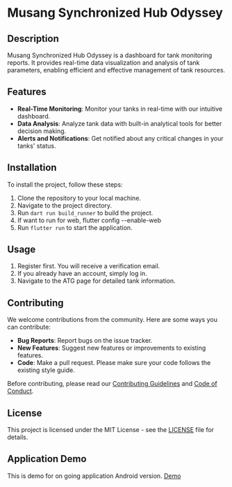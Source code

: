 # Musang Synchronized Hub Odyssey

## Description
Musang Synchronized Hub Odyssey is a dashboard for tank monitoring reports. It provides real-time data visualization and analysis of tank parameters, enabling efficient and effective management of tank resources.

## Features
- **Real-Time Monitoring**: Monitor your tanks in real-time with our intuitive dashboard.
- **Data Analysis**: Analyze tank data with built-in analytical tools for better decision making.
- **Alerts and Notifications**: Get notified about any critical changes in your tanks' status.

## Installation
To install the project, follow these steps:
1. Clone the repository to your local machine.
2. Navigate to the project directory.
3. Run `dart run build_runner` to build the project.
4. If want to run for web, flutter config --enable-web
5. Run `flutter run` to start the application.

## Usage
1. Register first. You will receive a verification email.
2. If you already have an account, simply log in.
3. Navigate to the ATG page for detailed tank information.

## Contributing
We welcome contributions from the community. Here are some ways you can contribute:

- **Bug Reports**: Report bugs on the issue tracker.
- **New Features**: Suggest new features or improvements to existing features.
- **Code**: Make a pull request. Please make sure your code follows the existing style guide.

Before contributing, please read our [Contributing Guidelines](CONTRIBUTING.md) and [Code of Conduct](CODE_OF_CONDUCT.md).

## License
This project is licensed under the MIT License - see the [LICENSE](LICENSE) file for details.

## Application Demo
This is demo for on going application Android version. [Demo](https://drive.google.com/file/d/1M4eaU_x5SOeYEHKJuJxjpvXMNSfbrgP8/view?usp=drive_link)

<!-- ## Contact
Provide contact information or links to your social media for users who may have further questions or need support. -->

